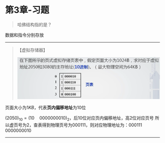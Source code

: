 # 第3章-习题

> 哈佛结构指的是？

数据和指令分别存放

-----

> 【虚拟存储器】
>
> <left>
>     <img src=".assets/image-20200402144105058.png" alt="image-20200402144105058" style="zoom: 80%;"/>
> </left>

页面大小为$1KB$，代表**页内偏移地址**为10位

$(2050)_{10}=(10\quad 0000000010)_2$，后10位对应页内偏移地址，高2位对应页号
所以虚页号为2，查表得到物理页号为$000111$，则对应物理地址为：$000111\quad 0000000010$

-----

